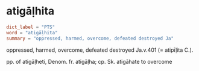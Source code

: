 # atigāḷhita

``` toml
dict_label = "PTS"
word = "atigāḷhita"
summary = "oppressed, harmed, overcome, defeated destroyed Ja"
```

oppressed, harmed, overcome, defeated destroyed Ja.v.401 (= atipīḷita C.).

pp. of atigāḷheti, Denom. fr. atigāḷha; cp. Sk. atigāhate to overcome

